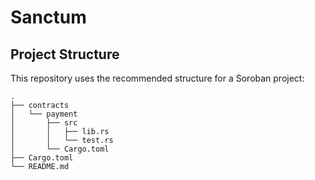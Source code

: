 # Sanctum

## Project Structure

This repository uses the recommended structure for a Soroban project:
```text
.
├── contracts
│   └── payment 
│       ├── src
│       │   ├── lib.rs
│       │   └── test.rs
│       └── Cargo.toml
├── Cargo.toml
└── README.md
```

